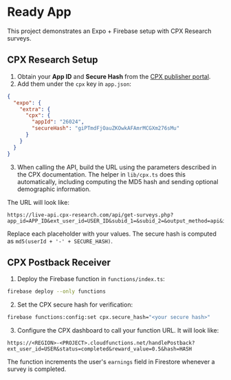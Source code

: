 # Ready App

This project demonstrates an Expo + Firebase setup with CPX Research surveys.

## CPX Research Setup

1. Obtain your **App ID** and **Secure Hash** from the [CPX publisher portal](https://publisher.cpx-research.com/).
2. Add them under the `cpx` key in `app.json`:

```json
{
  "expo": {
    "extra": {
      "cpx": {
        "appId": "26024",
        "secureHash": "giPTmdFjOauZKOwkAFAmrMCGXm276sMu"
      }
    }
  }
}
```

3. When calling the API, build the URL using the parameters described in the CPX documentation. The helper in `lib/cpx.ts` does this automatically, including computing the MD5 hash and sending optional demographic information.

The URL will look like:

```
https://live-api.cpx-research.com/api/get-surveys.php?app_id=APP_ID&ext_user_id=USER_ID&subid_1=&subid_2=&output_method=api&ip_user=IP&user_agent=AGENT&limit=12&secure_hash=HASH&main_info=true&birthday_day=DD&birthday_month=MM&birthday_year=YYYY&gender=G&user_country_code=CC&zip_code=ZIP
```

Replace each placeholder with your values. The secure hash is computed as `md5(userId + '-' + SECURE_HASH)`.

## CPX Postback Receiver

1. Deploy the Firebase function in `functions/index.ts`:

```bash
firebase deploy --only functions
```

2. Set the CPX secure hash for verification:

```bash
firebase functions:config:set cpx.secure_hash="<your secure hash>"
```

3. Configure the CPX dashboard to call your function URL. It will look like:

```
https://<REGION>-<PROJECT>.cloudfunctions.net/handlePostback?ext_user_id=USER&status=completed&reward_value=0.5&hash=HASH
```

The function increments the user's `earnings` field in Firestore whenever a survey is completed.

